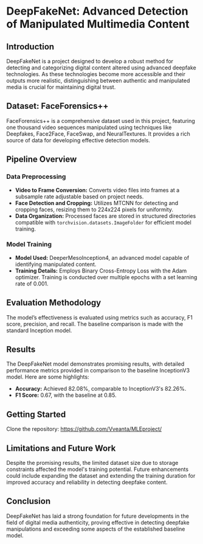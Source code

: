 # DeepFakeNet: Advanced Detection of Manipulated Multimedia Content

## Introduction
DeepFakeNet is a project designed to develop a robust method for detecting and categorizing digital content altered using advanced deepfake technologies. As these technologies become more accessible and their outputs more realistic, distinguishing between authentic and manipulated media is crucial for maintaining digital trust.

## Dataset: FaceForensics++
FaceForensics++ is a comprehensive dataset used in this project, featuring one thousand video sequences manipulated using techniques like Deepfakes, Face2Face, FaceSwap, and NeuralTextures. It provides a rich source of data for developing effective detection models.

## Pipeline Overview

### Data Preprocessing
- **Video to Frame Conversion:** Converts video files into frames at a subsample rate adjustable based on project needs.
- **Face Detection and Cropping:** Utilizes MTCNN for detecting and cropping faces, resizing them to 224x224 pixels for uniformity.
- **Data Organization:** Processed faces are stored in structured directories compatible with `torchvision.datasets.ImageFolder` for efficient model training.

### Model Training
- **Model Used:** DeeperMesoInception4, an advanced model capable of identifying manipulated content.
- **Training Details:** Employs Binary Cross-Entropy Loss with the Adam optimizer. Training is conducted over multiple epochs with a set learning rate of 0.001.

## Evaluation Methodology
The model’s effectiveness is evaluated using metrics such as accuracy, F1 score, precision, and recall. The baseline comparison is made with the standard Inception model.

## Results
The DeepFakeNet model demonstrates promising results, with detailed performance metrics provided in comparison to the baseline InceptionV3 model. Here are some highlights:
- **Accuracy:** Achieved 82.08%, comparable to InceptionV3's 82.26%.
- **F1 Score:** 0.67, with the baseline at 0.85.

## Getting Started
Clone the repository: https://github.com/Vveanta/MLEproject/


## Limitations and Future Work
Despite the promising results, the limited dataset size due to storage constraints affected the model's training potential. Future enhancements could include expanding the dataset and extending the training duration for improved accuracy and reliability in detecting deepfake content.

## Conclusion
DeepFakeNet has laid a strong foundation for future developments in the field of digital media authenticity, proving effective in detecting deepfake manipulations and exceeding some aspects of the established baseline model.


